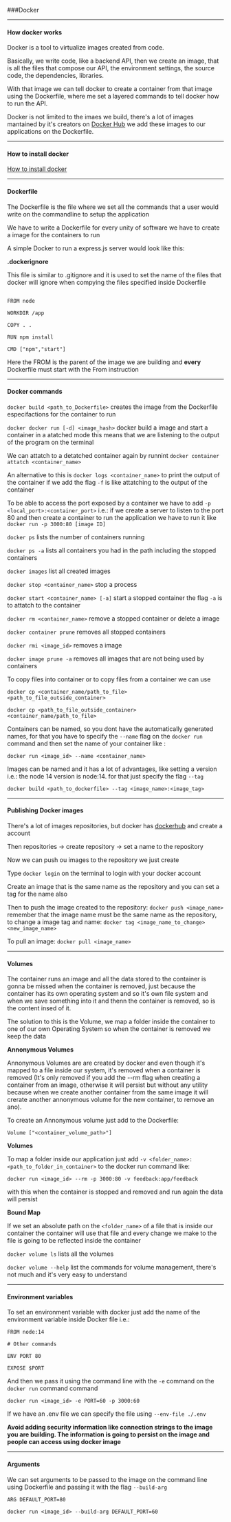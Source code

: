 ###Docker

---

#### How docker works


Docker is a tool to virtualize images created from code.

Basically, we write code, like a backend API, then we create an image, that is
all the files that compose our API, the environment settings, 
the source code, the dependencies, libraries.

With that image we can tell docker to create a container from that image 
using the Dockerfile, where me set a layered commands to tell docker how
to run the API.

Docker is not limited to the imaes we build, there's a lot of images mantained
by it's creators on [Docker Hub](https://hub.docker.com/) we add these images
to our applications on the Dockerfile.

---

#### How to install docker

[How to install docker](https://docs.docker.com/get-docker/)

---

#### Dockerfile

The Dockerfile is the file where we set all the commands that a user 
would write on the commandline to setup the application

We have to write a Dockerfile for every unity of software we have to 
create a image for the containers to run

A simple Docker to run a express.js server would look like this:

**.dockerignore**

This file is similar to .gitignore and it is used to set the name of the files
that docker will ignore when compying the files specified inside Dockerfile

```

FROM node

WORKDIR /app

COPY . .

RUN npm install

CMD ["npm","start"]

```

Here the FROM is the parent of the image we are building and **every**
Dockerfile must start with the From instruction


---

#### Docker commands

`docker build <path_to_Dockerfile>` creates the image from the Dockerfile especifactions 
for the container to run

`docker docker run [-d] <image_hash>` docker build a image and start a container in a atatched mode
this means that we are listening to the output of the program on the terminal

We can attatch to a detatched container again by runnint `docker container attatch <container_name>`

An alternative to this is `docker logs <container_name>` to print the output of the container 
if we add the flag `-f` is like attatching to the output of the container 

To be able to access the port exposed by a container we have to add `-p <local_port>:<container_port>`
i.e.: if we create a server to listen to the port 80 and then create a container to run the application
we have to run it like `docker run -p 3000:80 [image ID]`

`docker ps` lists the number of containers running

`docker ps -a` lists all containers you had in the path including the stopped containers

`docker images` list all created images

`docker stop <container_name>` stop a process

`docker start <container_name> [-a]` start a stopped container the flag `-a` is to attatch to the container

`docker rm <container_name>` remove a stopped container or delete a image

`docker container prune` removes all stopped containers

`docker rmi <image_id>` removes a image

`docker image prune -a` removes all images that are not being used by containers

To copy files into container or to copy files from a container we can use 

`docker cp <container_name/path_to_file> <path_to_file_outside_container>`

`docker cp <path_to_file_outside_container> <container_name/path_to_file>`

Containers can be named, so you dont have the automatically generated names,
for that you have to specify the `--name` flag on the `docker run` command  and then set the name of your container
like :

`docker run <image_id> --name <container_name>`

Images can be named and it has a lot of advantages, like setting a version i.e.: the node 14 version is node:14.
for that just specify the flag `--tag`

`docker build <path_to_dockerfile> --tag <image_name>:<image_tag>`

---

#### Publishing Docker images

There's a lot of images repositories, but docker has [dockerhub](https://hub.docker.com/)
and create a account

Then repositories -> create repository -> set a name to the repository

Now we can push ou images to the repository we just create

Type `docker login` on the terminal to login with your docker account 

Create an image that is the same name as the repository and you can set a tag for the name also

Then to push the image created to the repository: `docker push <image_name>` remember that the image name must be the same name as the repository, to change a image tag and name: `docker tag <image_name_to_change> <new_image_name>` 

To pull an image: `docker pull <image_name>`

---

#### Volumes

The container runs an image and all the data stored to the container is gonna be missed when 
the container is removed, just because the container has its own operating system and so it's
own file system and when we save something into it and thenn the container is removed, so is 
the content insed of it.

The solution to this is the Volume, we map a folder inside the container to one of our own 
Operating System so when the container is removed we keep the data

**Annonymous Volumes**

Annonymous Volumes are are created by docker and even though it's mapped to a file inside our
system, it's removed when a container is removed (It's only removed if you add the --rm flag
when creating a container from an image, otherwise it will persist but without any utility because
when we create another container from the same image it will crerate another annonymous volume for 
the new container, to remove an ano).

To create an Annonymous volume just add to the Dockerfile:

`Volume ["<container_volume_path>"]`

**Volumes**

To map a folder inside our application just add `-v <folder_name>:<path_to_folder_in_container>` to the docker run command like:

`docker run <image_id> --rm -p 3000:80 -v feedback:app/feedback`

with this when the container is stopped and removed and run again the data will persist

**Bound Map**

If we set an absolute path on the `<folder_name>` of a file that is inside our container 
the container will use that file and every change we make to the file is going to be 
reflected inside the container 

`docker volume ls` lists all the volumes

`docker volume --help` list the commands for volume management, there's not much 
and it's very easy to understand

--- 

#### Environment variables

To set an environment variable with docker just add the name of the environment
variable inside Docker file i.e.:

```
FROM node:14 

# Other commands

ENV PORT 80

EXPOSE $PORT

```

And then we pass it using the command line with the `-e` command on the `docker run` command command

`docker run <image_id> -e PORT=60 -p 3000:60`

If we have an .env file we can specify the file using `--env-file ./.env`

**Avoid adding security information like connection strings to the image you are building. 
The information is going to persist on the image and people can access using docker image <history>**

---

#### Arguments

We can set arguments to be passed to the image on the command line using Dockerfile
and passing it with the flag `--build-arg`


```
ARG DEFAULT_PORT=80

```

```
docker run <image_id> --build-arg DEFAULT_PORT=60

```


